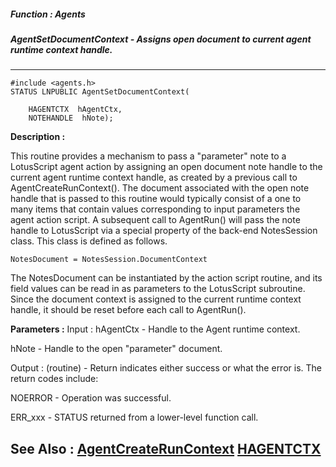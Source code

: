 ##### Function : Agents
##### AgentSetDocumentContext - Assigns open document to current agent runtime context handle.
---
```
#include <agents.h>
STATUS LNPUBLIC AgentSetDocumentContext(

	HAGENTCTX  hAgentCtx,
	NOTEHANDLE  hNote);
```
**Description :**

This routine provides a mechanism to pass a "parameter" note to a LotusScript 
agent action by assigning an open document note handle to the current agent 
runtime context handle, as created by a previous call to 
AgentCreateRunContext().  The document associated with the open note handle 
that is passed to this routine would typically consist of a one to many items 
that contain values corresponding to input parameters the agent action 
script.   A subsequent call to AgentRun() will pass the note handle to 
LotusScript via a special property of the back-end NotesSession class.   This 
class is defined as follows.   

	NotesDocument = NotesSession.DocumentContext

The NotesDocument can be instantiated by the action script routine, and its 
field values can be read in as parameters to the LotusScript subroutine.   
Since the document context is assigned to the current runtime context handle, 
it should be reset before each call to AgentRun().

**Parameters :**
Input :
hAgentCtx  -  Handle to the Agent runtime context.

hNote  -  Handle to the open "parameter" document.

Output :
(routine)  -  Return indicates either success or what the error is. The return codes include: 

NOERROR - Operation was successful.

ERR_xxx - STATUS returned from a lower-level function call.




**See Also :**
[AgentCreateRunContext](/reference/Func/AgentCreateRunContext)
[HAGENTCTX](/reference/Data/HAGENTCTX)
---
